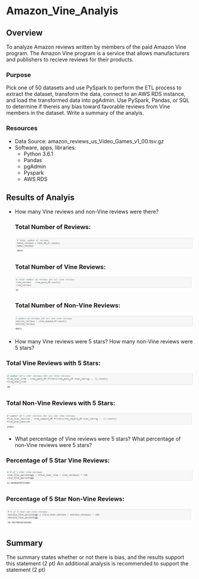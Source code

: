 # Amazon_Vine_Analyis

## Overview
To analyze Amazon reviews written by members of the paid Amazon Vine program.  The Amazon Vine program is a service that allows manufacturers and publishers to recieve reviews for their products.
### Purpose
Pick one of 50 datasets and use PySpark to perform the ETL process to extract the dataset, transform the data, connect to an AWS RDS instance, and load the transformed data into pgAdmin.  Use PySpark, Pandas, or SQL to determine if thereis any bias toward favorable reviews from Vine members in the dataset.  Write a summary of the analyis.
### Resources
- Data Source: amazon_reviews_us_Video_Games_v1_00.tsv.gz
- Software, apps, libraries:
  - Python 3.6.1
  - Pandas
  - pgAdmin
  - Pyspark
  - AWS RDS

## Results of Analyis
  - How many Vine reviews and non-Vine reviews were there?
    ### Total Number of Reviews:
    ![total number of reviews](https://github.com/stephenanayashilliard/Amazon_Vine_Analyis/blob/main/Resources/Total%20number%20of%20reviews.png)
    ### Total Number of Vine Reviews:
    ![total number of vine reviews](https://github.com/stephenanayashilliard/Amazon_Vine_Analyis/blob/main/Resources/total%20number%20of%20vine%20reviews.png)
    ### Total Number of Non-Vine Reviews:
    ![total number of non-vine reviews](https://github.com/stephenanayashilliard/Amazon_Vine_Analyis/blob/main/Resources/total%20number%20of%20reviews%2C%20non-vine.png)
  
  - How many Vine reviews were 5 stars?  How many non-Vine reviews were 5 stars?
  ### Total Vine Reviews with 5 Stars:
  ![5 star vine reviews](https://github.com/stephenanayashilliard/Amazon_Vine_Analyis/blob/main/Resources/5%20star%20vine%20reviews.png)
  ### Total Non-Vine Reviews with 5 Stars:
  ![5 star non-vine reviews](https://github.com/stephenanayashilliard/Amazon_Vine_Analyis/blob/main/Resources/5%20star%20non%20vine%20reviews.png)
  - What percentage of Vine reviews were 5 stars?  What percentage of non-Vine reviews were 5 stars?
  ### Percentage of 5 Star Vine Reviews:
  ![Vine %](https://github.com/stephenanayashilliard/Amazon_Vine_Analyis/blob/main/Resources/%25%20of%205%20Star%20vine%20reviews.png)
  ### Percentage of 5 Star Non-Vine Reviews:
  ![non-vine_%](https://github.com/stephenanayashilliard/Amazon_Vine_Analyis/blob/main/Resources/%25%20of%205%20star%20non-vine%20reviews.png)
## Summary
The summary states whether or not there is bias, and the results support this statement (2 pt)
An additional analysis is recommended to support the statement (2 pt)
    

